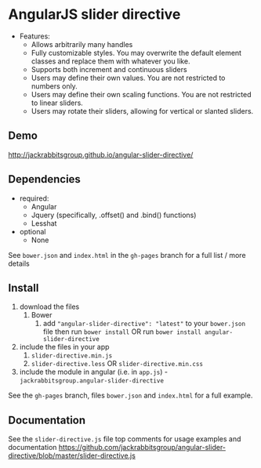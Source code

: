# AngularJS slider directive

- Features:
	- Allows arbitrarily many handles
	- Fully customizable styles. You may overwrite the default element classes and replace them with whatever you like.
	- Supports both increment and continuous sliders
	- Users may define their own values. You are not restricted to numbers only.
	- Users may define their own scaling functions. You are not restricted to linear sliders.
	- Users may rotate their sliders, allowing for vertical or slanted sliders.
	
## Demo
http://jackrabbitsgroup.github.io/angular-slider-directive/

## Dependencies
- required:
	- Angular
	- Jquery (specifically, .offset() and .bind() functions)
	- Lesshat
- optional
	- None

See `bower.json` and `index.html` in the `gh-pages` branch for a full list / more details

## Install
1. download the files
	1. Bower
		1. add `"angular-slider-directive": "latest"` to your `bower.json` file then run `bower install` OR run `bower install angular-slider-directive`
2. include the files in your app
	1. `slider-directive.min.js`
	2. `slider-directive.less` OR `slider-directive.min.css`
3. include the module in angular (i.e. in `app.js`) - `jackrabbitsgroup.angular-slider-directive`

See the `gh-pages` branch, files `bower.json` and `index.html` for a full example.


## Documentation
See the `slider-directive.js` file top comments for usage examples and documentation
https://github.com/jackrabbitsgroup/angular-slider-directive/blob/master/slider-directive.js